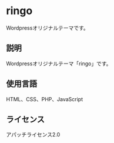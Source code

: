 # ringo
Wordpressオリジナルテーマです。
## 説明
Wordpressオリジナルテーマ「ringo」です。
## 使用言語
HTML、CSS、PHP、JavaScript
## ライセンス
アパッチライセンス2.0

